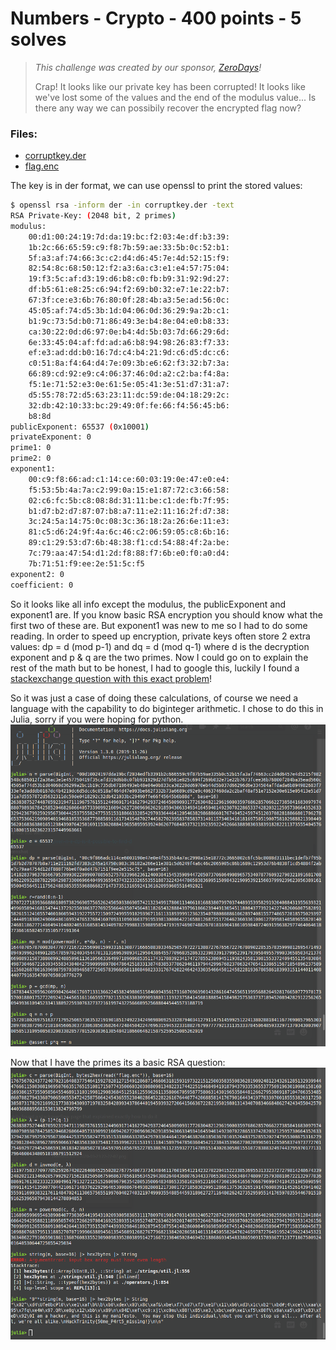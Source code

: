 # Numbers - Crypto - 400 points - 5 solves
> _This challenge was created by our sponsor, [ZeroDays](https://zerodays.ie)!_
> 
> Crap! It looks like our private key has been corrupted! It looks like we've
> lost some of the values and the end of the modulus value... Is there any
> way we can possibily recover the encrypted flag now?

### Files:
- [corruptkey.der](corruptkey.der)
- [flag.enc](flag.enc)

The key is in der format, we can use openssl to print the stored values:
```sh
$ openssl rsa -inform der -in corruptkey.der -text
RSA Private-Key: (2048 bit, 2 primes)
modulus:
    00:d1:00:24:19:7d:da:19:bc:f2:03:4e:df:b3:39:
    1b:2c:66:65:59:c9:f8:7b:59:ae:33:5b:0c:52:b1:
    5f:a3:af:74:66:3c:c2:d4:d6:45:7e:4d:52:15:f9:
    82:54:8c:68:50:12:f2:a3:6a:c3:e1:e4:57:75:04:
    19:f3:5c:af:d3:19:d6:b8:c0:fb:b9:31:92:9d:27:
    df:b5:61:e8:25:c6:94:f2:69:b0:32:e7:1e:22:b7:
    67:3f:ce:e3:6b:76:80:0f:28:4b:a3:5e:ad:56:0c:
    45:05:af:74:d5:3b:1d:04:06:0d:36:29:9a:2b:c1:
    b1:9c:73:5d:b0:71:86:49:3e:b4:8e:04:e0:b8:33:
    ca:30:22:0d:d6:97:0e:b4:4d:5b:03:7d:66:29:6d:
    6e:33:45:04:af:fd:ad:a6:b8:94:98:26:83:f7:33:
    ef:e3:ad:dd:b0:16:7d:c4:b4:21:9d:c6:d5:dc:c6:
    c0:51:8a:f4:64:d4:7e:09:3b:e6:62:f3:32:b7:3a:
    66:89:cd:92:e9:c4:06:37:46:0d:a2:c2:ba:f4:8a:
    f5:1e:71:52:e3:0e:61:5e:05:41:3e:51:d7:31:a7:
    d5:55:78:72:d5:63:23:11:dc:59:de:04:18:29:2c:
    32:db:42:10:33:bc:29:49:0f:fe:66:f4:56:45:b6:
    b8:8d
publicExponent: 65537 (0x10001)
privateExponent: 0
prime1: 0
prime2: 0
exponent1:
    00:c9:f8:66:ad:c1:14:ce:60:03:19:0e:47:e0:e4:
    f5:53:5b:4a:7a:c2:99:0a:15:e1:87:72:c3:66:58:
    02:c6:fc:5b:c8:08:8d:31:11:be:c1:de:fb:7f:95:
    b1:d7:b2:d7:87:07:b8:a7:11:e2:11:16:2f:d7:38:
    3c:24:5a:14:75:0c:08:3c:36:18:2a:26:6e:11:e3:
    81:c5:d6:24:9f:4a:6c:46:c2:06:59:05:c8:6b:16:
    89:c1:29:53:d7:6b:48:38:f1:cd:54:88:4f:2a:be:
    7c:79:aa:47:54:d1:2d:f8:88:f7:6b:e0:f0:a0:d4:
    7b:71:51:f9:ee:2e:51:5c:f5
exponent2: 0
coefficient: 0
```
So it looks like all info except the modulus, the publicExponent and exponent1 are. 
If you know basic RSA encryption you should know what the first two of these are. But exponent1 was new to me so I had to do some reading.
In order to speed up encryption, private keys often store 2 extra values: dp = d (mod p-1) and dq = d (mod q-1) where d is the decryption exponent and p & q are the two primes.
Now I could go on to explain the rest of the math but to be honest, I had to google this, luckily I found a [stackexchange question with this exact problem](https://crypto.stackexchange.com/a/46488)!

So it was just a case of doing these calculations, of course we need a language with the capability to do biginteger arithmetic. I chose to do this in Julia, sorry if you were hoping for python.
![Finding the primes](find_primes.png)

Now that I have the primes its a basic RSA question:
![Getting the message](get_message.png)